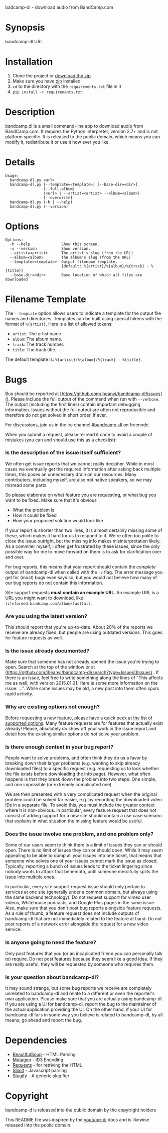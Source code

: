 badcamp-dl - download audio from BandCamp.com

# Synopsis

bandcamp-dl URL

# Installation

1. Clone the project or [download the zip](https://github.com/iheanyi/bandcamp-dl/archive/master.zip)
2. Make sure you have [pip](https://pip.pypa.io/en/latest/installing.html) installed
3. `cd` to the directory with the `requirements.txt` file in it
4. `pip install -r requirements.txt`

# Description

bandcamp.dl is a small command-line app to download audio from BandCamp.com.
It requires the Python interpreter, version 2.7+ and is not platform specific.
It is released to the public domain, which means you can modify it, redistribute
it or use it how ever you like.

# Details
    Usage:
      bandcamp-dl.py <url>
      bandcamp-dl.py [--template=<template>] [--base-dir=<dir>]
                     [--full-album]
                     (<url> | --artist=<artist> --album=<album>)
                     [--overwrite]
      bandcamp-dl.py (-h | --help)
      bandcamp-dl.py (--version)


# Options

    Options:
      -h --help              Show this screen.
      -v --version           Show version.
      --artist=<artist>      The artist's slug (from the URL)
      --album=<album>        The album's slug (from the URL)
      --template=<template>  Output filename template.
                             [default: %{artist}/%{album}/%{track} - %{title}]
      --base-dir=<dir>       Base location of which all files are downloaded

# Filename Template

The `--template` option allows users to indicate a template for the output file
names and directories. Templates can be built using special tokens with the
format of `%{artist}`. Here is a list of allowed tokens:

* `artist`: The artist name.
* `album`: The album name.
* `track`: The track number.
* `title`: The track title.

The default template is: `%{artist}/%{album}/%{track} - %{title}`.

# Bugs

Bus should be reported at [https://github.com/iheanyi/bandcamp-dl/issues]().
Please include the full output of the command when run with `--verbose`.
The output (including the first lines) contain important debugging
information. Issues without the full output are often not reproducible and
therefore do not get solved in short order, if ever.

For discussions, join us in the irc channel [#bandcamp-dl](irc://chat.freenode.net/bandcamp) on freenode.

When you submit a request, please re-read it once to avoid a couple of mistakes (you can and should use this as a checklist):

### Is the description of the issue itself sufficient?

We often get issue reports that we cannot really decipher. While in most cases we eventually get the required information after asking back multiple times, this poses an unnecessary drain on our resources. Many contributors, including myself, are also not native speakers, so we may misread some parts.

So please elaborate on what feature you are requesting, or what bug you want to be fixed. Make sure that it's obvious

- What the problem is
- How it could be fixed
- How your proposed solution would look like

If your report is shorter than two lines, it is almost certainly missing some of these, which makes it hard for us to respond to it. We're often too polite to close the issue outright, but the missing info makes misinterpretation likely. As a commiter myself, I often get frustrated by these issues, since the only possible way for me to move forward on them is to ask for clarification over and over.

For bug reports, this means that your report should contain the *complete* output of bandcamp-dl when called with the `-v` flag. The error message you get for (most) bugs even says so, but you would not believe how many of our bug reports do not contain this information.

Site support requests **must contain an example URL**. An example URL is a URL you might want to download, like `lifeformed.bandcamp.com/album/fastfall`.

###  Are you using the latest version?

This should report that you're up-to-date. About 20% of the reports we receive are already fixed, but people are using outdated versions. This goes for feature requests as well.

###  Is the issue already documented?

Make sure that someone has not already opened the issue you're trying to open. Search at the top of the window or at [https://github.com/iheanyi/bandcamp-dl/search?type=Issues](Issues) . If there is an issue, feel free to write something along the lines of "This affects me as well, with version 2015.01.01. Here is some more information on the issue: ...". While some issues may be old, a new post into them often spurs rapid activity.

###  Why are existing options not enough?

Before requesting a new feature, please have a quick peek at [the list of supported options](https://github.com/simonwjackson/bandcamp-dl/blob/master/README.md#synopsis). Many feature requests are for features that actually exist already! Please, absolutely do show off your work in the issue report and detail how the existing similar options do *not* solve your problem.

###  Is there enough context in your bug report?

People want to solve problems, and often think they do us a favor by breaking down their larger problems (e.g. wanting to skip already downloaded files) to a specific request (e.g. requesting us to look whether the file exists before downloading the info page). However, what often happens is that they break down the problem into two steps: One simple, and one impossible (or extremely complicated one).

We are then presented with a very complicated request when the original problem could be solved far easier, e.g. by recording the downloaded video IDs in a separate file. To avoid this, you must include the greater context where it is non-obvious. In particular, every feature request that does not consist of adding support for a new site should contain a use case scenario that explains in what situation the missing feature would be useful.

###  Does the issue involve one problem, and one problem only?

Some of our users seem to think there is a limit of issues they can or should open. There is no limit of issues they can or should open. While it may seem appealing to be able to dump all your issues into one ticket, that means that someone who solves one of your issues cannot mark the issue as closed. Typically, reporting a bunch of issues leads to the ticket lingering since nobody wants to attack that behemoth, until someone mercifully splits the issue into multiple ones.

In particular, every site support request issue should only pertain to services at one site (generally under a common domain, but always using the same backend technology). Do not request support for vimeo user videos, Whitehouse podcasts, and Google Plus pages in the same issue. Also, make sure that you don't post bug reports alongside feature requests. As a rule of thumb, a feature request does not include outputs of bandcamp-dl that are not immediately related to the feature at hand. Do not post reports of a network error alongside the request for a new video service.

###  Is anyone going to need the feature?

Only post features that you (or an incapicated friend you can personally talk to) require. Do not post features because they seem like a good idea. If they are really useful, they will be requested by someone who requires them.

###  Is your question about bandcamp-dl?

It may sound strange, but some bug reports we receive are completely unrelated to bandcamp-dl and relate to a different or even the reporter's own application. Please make sure that you are actually using bandcamp-dl. If you are using a UI for bandcamp-dl, report the bug to the maintainer of the actual application providing the UI. On the other hand, if your UI for bandcamp-dl fails in some way you believe is related to bandcamp-dl, by all means, go ahead and report the bug.


# Dependencies

* [BeautifulSoup](https://pypi.python.org/pypi/beautifulsoup4) - HTML Parsing
* [Mutagen](https://pypi.python.org/pypi/mutagen) - ID3 Encoding
* [Requests](https://pypi.python.org/pypi/requests) - for retriving the HTML
* [Slimit](https://pypi.python.org/pypi/slimit) - Javascript parsing
* [Slugify](https://pypi.python.org/pypi/slugify) - A generic slugifier

# Copyright

bandcamp-d is released into the public domain by the copytright holders

This README file was inspired by the [youtube-dl](https://github.com/rg3/youtube-dl/blob/master/README.md) docs and is likewise released into the public domain.
